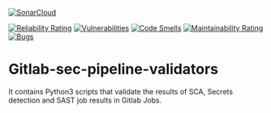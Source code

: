 [![SonarCloud](https://sonarcloud.io/images/project_badges/sonarcloud-white.svg)](https://sonarcloud.io/summary/new_code?id=aliartiza75_gitlab-sec-pipeline-validators)

[![Reliability Rating](https://sonarcloud.io/api/project_badges/measure?project=aliartiza75_gitlab-sec-pipeline-validators&metric=reliability_rating)](https://sonarcloud.io/summary/new_code?id=aliartiza75_gitlab-sec-pipeline-validators)
[![Vulnerabilities](https://sonarcloud.io/api/project_badges/measure?project=aliartiza75_gitlab-sec-pipeline-validators&metric=vulnerabilities)](https://sonarcloud.io/summary/new_code?id=aliartiza75_gitlab-sec-pipeline-validators)
[![Code Smells](https://sonarcloud.io/api/project_badges/measure?project=aliartiza75_gitlab-sec-pipeline-validators&metric=code_smells)](https://sonarcloud.io/summary/new_code?id=aliartiza75_gitlab-sec-pipeline-validators)
[![Maintainability Rating](https://sonarcloud.io/api/project_badges/measure?project=aliartiza75_gitlab-sec-pipeline-validators&metric=sqale_rating)](https://sonarcloud.io/summary/new_code?id=aliartiza75_gitlab-sec-pipeline-validators)
[![Bugs](https://sonarcloud.io/api/project_badges/measure?project=aliartiza75_gitlab-sec-pipeline-validators&metric=bugs)](https://sonarcloud.io/summary/new_code?id=aliartiza75_gitlab-sec-pipeline-validators)

# Gitlab-sec-pipeline-validators
It contains Python3 scripts that validate the results of SCA, Secrets detection and SAST job results in Gitlab Jobs.
